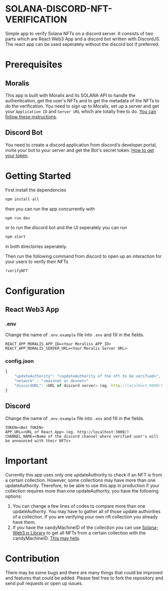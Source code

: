 # SOLANA-DISCORD-NFT-VERIFICATION

Simple app to verify Solana NFTs on a discord server. It consists of two parts which are React Web3 App and a discord bot written with DiscordJS. The react app can be used seperately without the discord bot if preferred.

# Prerequisites

## Moralis
This app is built with Moralis and its SOLANA API to handle the authentication, get the user's NFTs and to get the metadata of the NFTs to do the verification. You need to sign up to Moralis, set up a server and get your `Application ID` and `Server URL` which are totally free to do. [You can follow these instructions](https://docs.moralis.io/moralis-server/getting-started/create-a-moralis-server).

## Discord Bot
You need to create a discord application from discord's developer portal, invite your bot to your server and get the Bot's secret token. [How to get your token](https://techbriefly.com/2021/12/30/how-to-get-a-discord-bot-token/).

# Getting Started

First install the dependencies
```javascript
npm install-all
```
then you can run the app concurrently with
```javascript
npm run dev
```
or to run the discord bot and the UI seperately you can run
```javascript
npm start
```
in both directories seperately.

Then run the following command from discord to open up an interaction for your users to verify their NFTs
```
!verifyNFT
```

# Configuration

## React Web3 App
### .env
Change the name of `.env.example` file into `.env` and fill in the fields.
```
REACT_APP_MORALIS_APP_ID=<Your Moraliss APP_ID>
REACT_APP_MORALIS_SERVER_URL=<Your Moralis Server URL>
```
### config.json
```javascript
{
    "updateAuthority": "<updateAuthority of the nft to be verified>",
    "network" : "<mainnet or devnet>"
    "discordURL": <URL of discord server> (eg. http://localhost:9090/)
}
``` 


## Discord
Change the name of `.env.example` file into `.env` and fill in the fields.
```
TOKEN=<Bot TOKEN>
APP_URL=<URL of React App> (eg. http://localhost:3000/)
CHANNEL_NAME=<Name of the discord channel where verified user's will be announced with their NFTs>
```
# Important
Currently this app uses only one updateAuthority to check if an NFT is from a certain collection. However, some collections may have more than one updateAuthority. Therefore, to be able to use this app in production if your collection requires more than one updateAuthority, you have the following options:

1) You can change a few lines of codes to compare more than one updateAuthority. You may have to gather all of those update authorities of a collection. If you are verifying your own nft collection you already have them.  
2) If you have the candyMachineID of the collection you can use [Solana-Web3.js Library](https://docs.solana.com/developing/clients/javascript-api) to get all NFTs from a certain collection with the candyMachineID. [This may help](https://stackoverflow.com/questions/70597753/how-to-find-all-nfts-minted-from-a-v2-candy-machine/70601874#70601874).

# Contribution
There may be some bugs and there are many things that could be improved and features that could be added. Please feel free to fork the repository and send pull requests or open up issues. 
